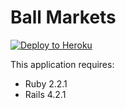 Ball Markets
================

[![Deploy to Heroku](https://www.herokucdn.com/deploy/button.png)](https://heroku.com/deploy)

This application requires:

- Ruby 2.2.1
- Rails 4.2.1
